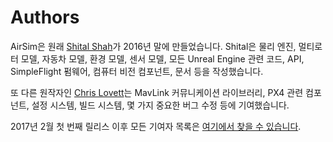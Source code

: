 # Authors

AirSim은 원래 [Shital Shah](https://github.com/sytelus)가 2016년 말에 만들었습니다. Shital은 물리 엔진, 멀티로터 모델, 자동차 모델, 환경 모델, 센서 모델, 모든 Unreal Engine 관련 코드, API, SimpleFlight 펌웨어, 컴퓨터 비전 컴포넌트, 문서 등을 작성했습니다.

또 다른 원작자인 [Chris Lovett](https://github.com/lovettchris)는 MavLink 커뮤니케이션 라이브러리, PX4 관련 컴포넌트, 설정 시스템, 빌드 시스템, 몇 가지 중요한 버그 수정 등에 기여했습니다.

2017년 2월 첫 번째 릴리스 이후 모든 기여자 목록은 [여기에서 찾을 수 있습니다](https://github.com/Microsoft/AirSim/graphs/contributors).